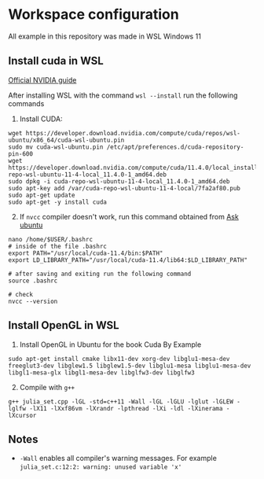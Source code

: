 # Workspace configuration
All example in this repository was made in WSL Windows 11
## Install cuda in WSL
[Official NVIDIA guide](https://docs.nvidia.com/cuda/wsl-user-guide/index.html#ch03a-setting-up-cuda)

After installing WSL with the command `wsl --install` run the following commands

1. Install CUDA:

```
wget https://developer.download.nvidia.com/compute/cuda/repos/wsl-ubuntu/x86_64/cuda-wsl-ubuntu.pin
sudo mv cuda-wsl-ubuntu.pin /etc/apt/preferences.d/cuda-repository-pin-600
wget https://developer.download.nvidia.com/compute/cuda/11.4.0/local_installers/cuda-repo-wsl-ubuntu-11-4-local_11.4.0-1_amd64.deb
sudo dpkg -i cuda-repo-wsl-ubuntu-11-4-local_11.4.0-1_amd64.deb
sudo apt-key add /var/cuda-repo-wsl-ubuntu-11-4-local/7fa2af80.pub
sudo apt-get update
sudo apt-get -y install cuda
```
2. If `nvcc` compiler doesn't work, run this command obtained from [Ask ubuntu](https://askubuntu.com/questions/885610/nvcc-version-command-says-nvcc-is-not-installed)
```
nano /home/$USER/.bashrc
# inside of the file .bashrc
export PATH="/usr/local/cuda-11.4/bin:$PATH"
export LD_LIBRARY_PATH="/usr/local/cuda-11.4/lib64:$LD_LIBRARY_PATH"

# after saving and exiting run the following command
source .bashrc

# check
nvcc --version
```

## Install OpenGL in WSL
1. Install OpenGL in Ubuntu for the book Cuda By Example
```
sudo apt-get install cmake libx11-dev xorg-dev libglu1-mesa-dev freeglut3-dev libglew1.5 libglew1.5-dev libglu1-mesa libglu1-mesa-dev libgl1-mesa-glx libgl1-mesa-dev libglfw3-dev libglfw3
```

2. Compile with `g++`
```
g++ julia_set.cpp -lGL -std=c++11 -Wall -lGL -lGLU -lglut -lGLEW -lglfw -lX11 -lXxf86vm -lXrandr -lpthread -lXi -ldl -lXinerama -lXcursor
```

##  Notes
- `-Wall` enables all compiler's warning messages. For example `julia_set.c:12:2: warning: unused variable 'x'`